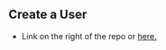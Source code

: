 ## Create a User

- Link on the right of the repo or <a href="http://fetch-rewards.vercel.app/">here.</a>

